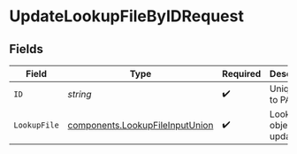 # UpdateLookupFileByIDRequest


## Fields

| Field                                                                              | Type                                                                               | Required                                                                           | Description                                                                        |
| ---------------------------------------------------------------------------------- | ---------------------------------------------------------------------------------- | ---------------------------------------------------------------------------------- | ---------------------------------------------------------------------------------- |
| `ID`                                                                               | *string*                                                                           | :heavy_check_mark:                                                                 | Unique ID to PATCH                                                                 |
| `LookupFile`                                                                       | [components.LookupFileInputUnion](../../models/components/lookupfileinputunion.md) | :heavy_check_mark:                                                                 | LookupFile object to be updated                                                    |
